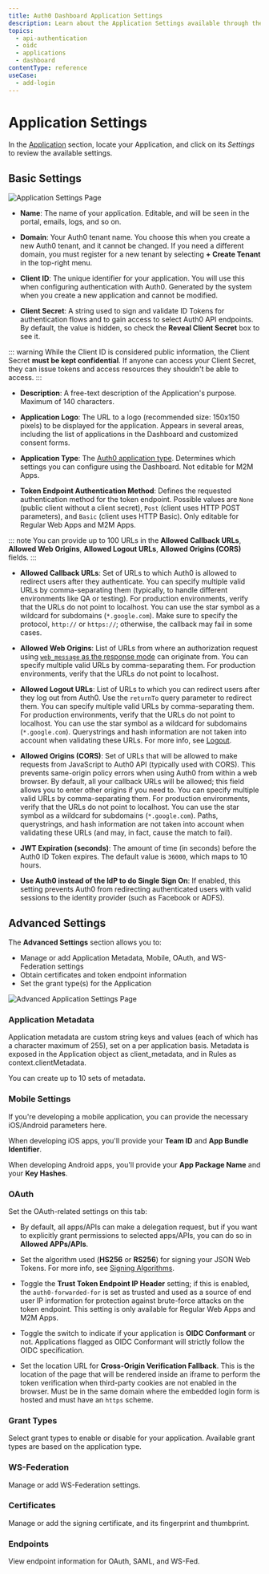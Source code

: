 ```yaml
---
title: Auth0 Dashboard Application Settings
description: Learn about the Application Settings available through the Auth0 Dashboard.
topics:
  - api-authentication
  - oidc
  - applications
  - dashboard
contentType: reference
useCase:
  - add-login
---
```

# Application Settings

In the [Application](${manage_url}/#/applications) section, locate your Application, and click on its *Settings* to review the available settings.

## Basic Settings

![Application Settings Page](/media/articles/applications/settings.png)

- **Name**: The name of your application. Editable, and will be seen in the portal, emails, logs, and so on.

- **Domain**: Your Auth0 tenant name. You choose this when you create a new Auth0 tenant, and it cannot be changed. If you need a different domain, you must register for a new tenant by selecting **+ Create Tenant** in the top-right menu.

- **Client ID**: The unique identifier for your application. You will use this when configuring authentication with Auth0. Generated by the system when you create a new application and cannot be modified.

- **Client Secret**: A string used to sign and validate ID Tokens for authentication flows and to gain access to select Auth0 API endpoints. By default, the value is hidden, so check the **Reveal Client Secret** box to see it.

::: warning
While the Client ID is considered public information, the Client Secret **must be kept confidential**. If anyone can access your Client Secret, they can issue tokens and access resources they shouldn't be able to access.
:::

- **Description**: A free-text description of the Application's purpose. Maximum of 140 characters.

- **Application Logo**: The URL to a logo (recommended size: 150x150 pixels) to be displayed for the application. Appears in several areas, including the list of applications in the Dashboard and customized consent forms.

- **Application Type**: The [Auth0 application type](/applications/concepts/app-types-auth0). Determines which settings you can configure using the Dashboard. Not editable for M2M Apps.

- **Token Endpoint Authentication Method**: Defines the requested authentication method for the token endpoint. Possible values are `None` (public client without a client secret), `Post` (client uses HTTP POST parameters), and `Basic` (client uses HTTP Basic). Only editable for Regular Web Apps and M2M Apps.

::: note
You can provide up to 100 URLs in the **Allowed Callback URLs**, **Allowed Web Origins**, **Allowed Logout URLs**, **Allowed Origins (CORS)** fields.
:::

- **Allowed Callback URLs**: Set of URLs to which Auth0 is allowed to redirect users after they authenticate. You can specify multiple valid URLs by comma-separating them (typically, to handle different environments like QA or testing). For production environments, verify that the URLs do not point to localhost. You can use the star symbol as a wildcard for subdomains (`*.google.com`). Make sure to specify the protocol, `http://` or `https://`; otherwise, the callback may fail in some cases.

- **Allowed Web Origins**: List of URLs from where an authorization request using [`web_message` as the response mode](/protocols/oauth2#how-response-mode-works) can originate from. You can specify multiple valid URLs by comma-separating them. For production environments, verify that the URLs do not point to localhost.

- **Allowed Logout URLs**: List of URLs to which you can redirect users after they log out from Auth0. Use the `returnTo` query parameter to redirect them. You can specify multiple valid URLs by comma-separating them.  For production environments, verify that the URLs do not point to localhost. You can use the star symbol as a wildcard for subdomains (`*.google.com`). Querystrings and hash information are not taken into account when validating these URLs. For more info, see [Logout](/logout).

- **Allowed Origins (CORS)**: Set of URLs that will be allowed to make requests from JavaScript to Auth0 API (typically used with CORS). This prevents same-origin policy errors when using Auth0 from within a web browser. By default, all your callback URLs will be allowed; this field allows you to enter other origins if you need to. You can specify multiple valid URLs by comma-separating them. For production environments, verify that the URLs do not point to localhost. You can use the star symbol as a wildcard for subdomains (`*.google.com`). Paths, querystrings, and hash information are not taken into account when validating these URLs (and may, in fact, cause the match to fail).

- **JWT Expiration (seconds)**: The amount of time (in seconds) before the Auth0 ID Token expires. The default value is `36000`, which maps to 10 hours.

- **Use Auth0 instead of the IdP to do Single Sign On**: If enabled, this setting prevents Auth0 from redirecting authenticated users with valid sessions to the identity provider (such as Facebook or ADFS).

## Advanced Settings

The **Advanced Settings** section allows you to:

* Manage or add Application Metadata, Mobile, OAuth, and WS-Federation settings 
* Obtain certificates and token endpoint information
* Set the grant type(s) for the Application

![Advanced Application Settings Page](/media/articles/applications/advanced-settings.png)

### Application Metadata

Application metadata are custom string keys and values (each of which has a character maximum of 255), set on a per application basis. Metadata is exposed in the Application object as client_metadata, and in Rules as context.clientMetadata.

You can create up to 10 sets of metadata.

### Mobile Settings

If you're developing a mobile application, you can provide the necessary iOS/Android parameters here.

When developing iOS apps, you'll provide your **Team ID** and **App Bundle Identifier**.

When developing Android apps, you'll provide your **App Package Name** and your **Key Hashes**.

### OAuth

Set the OAuth-related settings on this tab:

* By default, all apps/APIs can make a delegation request, but if you want to explicitly grant permissions to selected apps/APIs, you can do so in **Allowed APPs/APIs**.

* Set the algorithm used (**HS256** or **RS256**) for signing your JSON Web Tokens. For more info, see [Signing Algorithms](/applications/concepts/signing-algorithms).

* Toggle the **Trust Token Endpoint IP Header** setting; if this is enabled, the `auth0-forwarded-for` is set as trusted and used as a source of end user IP information for protection against brute-force attacks on the token endpoint. This setting is only available for Regular Web Apps and M2M Apps.

* Toggle the switch to indicate if your application is **OIDC Conformant** or not. Applications flagged as OIDC Conformant will strictly follow the OIDC specification. 

* Set the location URL for **Cross-Origin Verification Fallback**. This is the location of the page that will be rendered inside an iframe to perform the token verification when third-party cookies are not enabled in the browser. Must be in the same domain where the embedded login form is hosted and must have an `https` scheme.

### Grant Types

Select grant types to enable or disable for your application. Available grant types are based on the application type.

### WS-Federation

Manage or add WS-Federation settings.

### Certificates

Manage or add the signing certificate, and its fingerprint and thumbprint.

### Endpoints

View endpoint information for OAuth, SAML, and WS-Fed.

